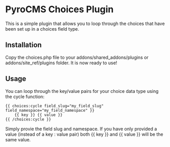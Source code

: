 # PyroCMS Choices Plugin

This is a simple plugin that allows you to loop through the choices that have been set up in a choices field type.

## Installation

Copy the choices.php file to your addons/shared\_addons/plugins or addons/site\_ref/plugins folder. It is now ready to use!

## Usage

You can loop through the key/value pairs for your choice data type using the cycle function:

    {{ choices:cycle field_slug="my_field_slug" field_namespace="my_field_namespace" }}
        {{ key }} {{ value }}
    {{ /choices:cycle }}

Simply provie the field slug and namespace. If you have only provided a value (instead of a key : value pair) both {{ key }} and {{ value }} will be the same value.
